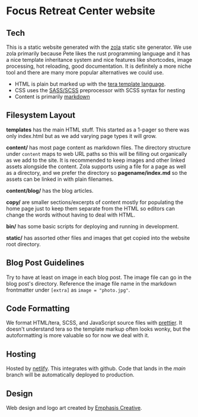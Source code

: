 # Focus Retreat Center website

## Tech

This is a static website generated with the [zola](https://getzola.org) static site generator. We use zola primarily because Pete likes the rust programming language and it has a nice template inheritance system and nice features like shortcodes, image processing, hot reloading, good documentation. It is definitely a more niche tool and there are many more popular alternatives we could use.

* HTML is plain but marked up with the [tera template language](https://tera.netlify.app).  
* CSS uses the [SASS/SCSS](https://sass-lang.com) preprocessor with SCSS syntax for nesting
* Content is primarily [markdown](https://www.markdownguide.org/)

## Filesystem Layout

**templates** has the main HTML stuff. This started as a 1-pager so there was only index.html but as we add varying page types it will grow.

**content/** has most page content as markdown files. The directory structure under `content` maps to web URL paths so this will be filling out organically as we add to the site. It is recommended to keep images and other linked assets alongside the content. Zola supports using a file for a page as well as a directory, and we prefer the directory so **pagename/index.md** so the assets can be linked in with plain filenames.

**content/blog/** has the blog articles.

**copy/** are smaller sections/excerpts of content mostly for populating the home page just to keep them separate from the HTML so editors can change the words without having to deal with HTML.

**bin/** has some basic scripts for deploying and running in development.

**static/** has assorted other files and images that get copied into the website root directory.

## Blog Post Guidelines

Try to have at least on image in each blog post. The image file can go in the blog post's directory. Reference the image file name in the markdown frontmatter under `[extra]` as `image = "photo.jpg"`.

## Code Formatting

We format HTML/tera, SCSS, and JavaScript source files with [prettier](https://prettier.io/). It doesn't understand tera so the template markup often looks wonky, but the autoformatting is more valuable so for now we deal with it.

## Hosting

Hosted by [netlify](https://app.netlify.com/). This integrates with github. Code that lands in the _main_ branch will be automatically deployed to production.

## Design

Web design and logo art created by [Emphasis Creative](https://emphasiscreative.com/).
